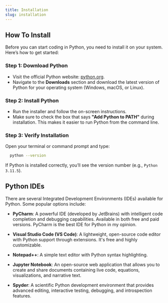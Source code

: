 ```yaml
---
title: Installation
slug: installation
---
```


## **How To Install**

Before you can start coding in Python, you need to install it on your system. Here’s how to get started:

### **Step 1: Download Python**

- Visit the official Python website: [python.org](https://www.python.org/).
- Navigate to the **Downloads** section and download the latest version of Python for your operating system (Windows,
  macOS, or Linux).

### **Step 2: Install Python**

- Run the installer and follow the on-screen instructions.
- Make sure to check the box that says **"Add Python to PATH"** during installation. This makes it easier to run Python
  from the command line.

### **Step 3: Verify Installation**

Open your terminal or command prompt and type:

```bash
  python --version
 ```
  If Python is installed correctly, you’ll see the version number (e.g., `Python 3.11.5`).

## **Python IDEs**

There are several Integrated Development Environments (IDEs) available for Python. Some popular options include:

- **PyCharm**: A powerful IDE (developed by JetBrains) with intelligent code completion and debugging capabilities.
  Available in both free and
  paid versions. PyCharm is the best IDE for Python in my opinion.

- **Visual Studio Code (VS Code)**: A lightweight, open-source code editor with Python support through extensions. It's
  free and highly customizable.

- **Notepad++**: A simple text editor with Python syntax highlighting.

- **Jupyter Notebook**: An open-source web application that allows you to create and share documents containing live
  code, equations, visualizations, and narrative text.

- **Spyder**: A scientific Python development environment that provides advanced editing, interactive testing,
  debugging, and introspection features.